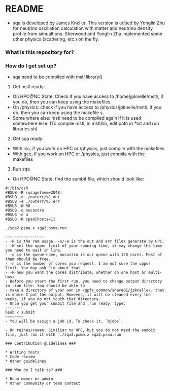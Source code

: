 # README #

* sqa is developed by James Kneller. This version is edited by Yonglin Zhu for neutrino oscillation calculation with matter and neutrino density profile from simualtions. Sherwood and Yonglin Zhu implemented some other physics (scattering, etc.) on the fly. 

### What is this repository for? ###


### How do I get set up? ###

* sqa need to be compiled with mstl library()
1. Get mstl ready:
- On HPC@NC State: Check if you have access to /home/jpknelle/mstl/, if you do, then you can keep using the makefiles.
- On /physics: check if you have access to /physics/jpknelle/mstl/, if you do, then you can keep using the makefile
s.
- Some where else: mstl need to be compiled again if it is used somewhere else. (To compile mstl, in mstl/lib, edit path in *txt and run libraries.sh)
2. Get sqa ready: 
- With icc, if you work on HPC or /physics, just compile with the makefiles
- With gcc, if you work on HPC or /physics, just compile with the makefiles
3. Run sqa
- On HPC@NC State: find the sumbit file, which should look like:
~~~~~~~~~~~~~~~~~~
#!/bin/csh
#BSUB -R rusage[mem=2048] 
#BSUB -o ./outerr/%J.out 
#BSUB -e ./outerr/%J.err
#BSUB -W 50 
#BSUB -q nucastro
#BSUB -n 4 
#BSUB -R span[hosts=1]

./sqa2.psma.x sqa2.psma.run

~~~~~~~~~~~~~~~~~
- -R is the ram usage; -o/-e is the out and err files generate by HPC;
- -W set the upper limit of your running time, it may change the time you need to wait in line.
- -q is the queue name, nucastro is our queue with 128 cores. Most of them should be free.
- -n is the number of cores you request. I am not sure the upper limit. You may ask Jim about that
- -R how you want the cores distribute, whether on one host or multi-host
- Before you start the first run, you need to change output directory in .run file. You should be able to 
- make a directory of your own in /gpfs_common/share01/jpknelle/, that is where I put the output. However, it will be cleaned every two weeks, if you do not touch that directory. 
- Once you get your sumbit file and .run ready, type:
~~~~~~~~
bsub < submit
~~~~~~~~
- You will be assign a job id. To check it, `bjobs`.

- On reines/cowan: Similiar to HPC, but you do not need the sumbit file, just run it with `./sqa2.psma.x sqa2.psma.run`

### Contribution guidelines ###

* Writing tests
* Code review
* Other guidelines

### Who do I talk to? ###

* Repo owner or admin
* Other community or team contact
